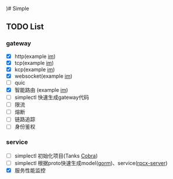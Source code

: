 )# Simple

## TODO List

### gateway
- [x] http(example [im](https://github.com/wwengg/im))
- [x] tcp(example [im](https://github.com/wwengg/im))
- [x] kcp(example [im](https://github.com/wwengg/im))
- [x] websocket(example [im](https://github.com/wwengg/im))
- [ ] quic
- [x] 智能路由 (example [im](https://github.com/wwengg/im))
- [ ] simplectl 快速生成gateway代码
- [ ] 限流
- [ ] 熔断
- [ ] 链路追踪
- [ ] 身份鉴权
 
### service
- [ ] simplectl 初始化项目(Tanks [Cobra](https://https://github.com/spf13/cobra))
- [ ] simplectl 根据proto快速生成model([gorm](https://github.com/go-gorm/gorm))、service([rpcx-server](https://github.com/smallnest/rpcx))
- [x] 服务性能监控
